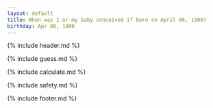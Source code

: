 ```yaml
---
layout: default
title: When was I or my baby conceived if born on April 06, 1900?
birthday: Apr 06, 1900
---
```


{% include header.md %}

{% include guess.md %}

{% include calculate.md %}

{% include safety.md %}

{% include footer.md %}



